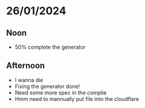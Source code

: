 # 26/01/2024
## Noon
- 50% complete the generator

## Afternoon
- I wanna die
- Fixing the generator done!
- Need some more spec in the complie
- Hmm need to mannually put file into the cloudflare